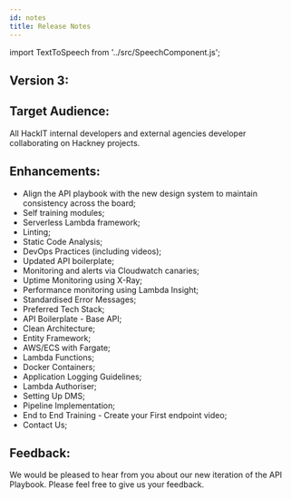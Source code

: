 ```yaml
---
id: notes
title: Release Notes
---
```

import TextToSpeech from '../src/SpeechComponent.js';

<TextToSpeech>

## Version 3:

## Target Audience:

All HackIT internal developers and external agencies developer collaborating on Hackney projects.

## Enhancements:

- Align the API playbook with the new design system to maintain consistency across the board;
- Self training modules;
- Serverless Lambda framework;
- Linting;
- Static Code Analysis;
- DevOps Practices (including videos);
- Updated API boilerplate;
- Monitoring and alerts via Cloudwatch canaries;
- Uptime Monitoring using X-Ray;
- Performance monitoring using Lambda Insight;
- Standardised Error Messages;
- Preferred Tech Stack;
- API Boilerplate - Base API;
- Clean Architecture;
- Entity Framework;
- AWS/ECS with Fargate;
- Lambda Functions;
- Docker Containers;
- Application Logging Guidelines;
- Lambda Authoriser;
- Setting Up DMS;
- Pipeline Implementation;
- End to End Training - Create your First endpoint video;
- Contact Us;

## Feedback:

We would be pleased to hear from you about our new iteration of the API Playbook. Please feel free to give us your feedback.

</TextToSpeech>